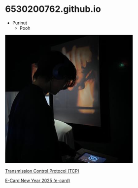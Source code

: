 # 6530200762.github.io

-  Purinut
   -  Pooh


  ![profile](pic/profile.jpg)

[Transmission Control Protocol (TCP)](TCP)

[E-Card New Year 2025 (e-card)](e-card)
